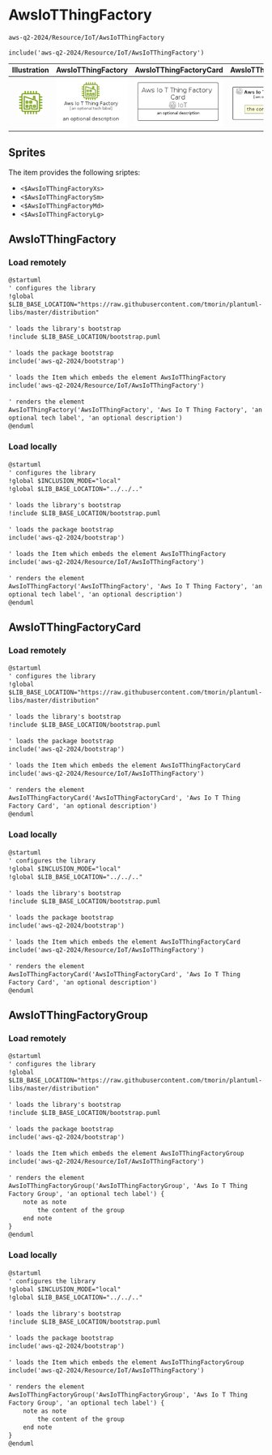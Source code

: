 # AwsIoTThingFactory


```text
aws-q2-2024/Resource/IoT/AwsIoTThingFactory
```

```text
include('aws-q2-2024/Resource/IoT/AwsIoTThingFactory')
```



| Illustration | AwsIoTThingFactory | AwsIoTThingFactoryCard | AwsIoTThingFactoryGroup |
| :---: | :---: | :---: | :---: |
| ![illustration for Illustration](../../../aws-q2-2024/Resource/IoT/AwsIoTThingFactory.png) | ![illustration for AwsIoTThingFactory](../../../aws-q2-2024/Resource/IoT/AwsIoTThingFactory.Local.png) | ![illustration for AwsIoTThingFactoryCard](../../../aws-q2-2024/Resource/IoT/AwsIoTThingFactoryCard.Local.png) | ![illustration for AwsIoTThingFactoryGroup](../../../aws-q2-2024/Resource/IoT/AwsIoTThingFactoryGroup.Local.png) |



## Sprites
The item provides the following sriptes:

- `<$AwsIoTThingFactoryXs>`
- `<$AwsIoTThingFactorySm>`
- `<$AwsIoTThingFactoryMd>`
- `<$AwsIoTThingFactoryLg>`





## AwsIoTThingFactory

### Load remotely
```plantuml
@startuml
' configures the library
!global $LIB_BASE_LOCATION="https://raw.githubusercontent.com/tmorin/plantuml-libs/master/distribution"

' loads the library's bootstrap
!include $LIB_BASE_LOCATION/bootstrap.puml

' loads the package bootstrap
include('aws-q2-2024/bootstrap')

' loads the Item which embeds the element AwsIoTThingFactory
include('aws-q2-2024/Resource/IoT/AwsIoTThingFactory')

' renders the element
AwsIoTThingFactory('AwsIoTThingFactory', 'Aws Io T Thing Factory', 'an optional tech label', 'an optional description')
@enduml
```

### Load locally
```plantuml
@startuml
' configures the library
!global $INCLUSION_MODE="local"
!global $LIB_BASE_LOCATION="../../.."

' loads the library's bootstrap
!include $LIB_BASE_LOCATION/bootstrap.puml

' loads the package bootstrap
include('aws-q2-2024/bootstrap')

' loads the Item which embeds the element AwsIoTThingFactory
include('aws-q2-2024/Resource/IoT/AwsIoTThingFactory')

' renders the element
AwsIoTThingFactory('AwsIoTThingFactory', 'Aws Io T Thing Factory', 'an optional tech label', 'an optional description')
@enduml
```

## AwsIoTThingFactoryCard

### Load remotely
```plantuml
@startuml
' configures the library
!global $LIB_BASE_LOCATION="https://raw.githubusercontent.com/tmorin/plantuml-libs/master/distribution"

' loads the library's bootstrap
!include $LIB_BASE_LOCATION/bootstrap.puml

' loads the package bootstrap
include('aws-q2-2024/bootstrap')

' loads the Item which embeds the element AwsIoTThingFactoryCard
include('aws-q2-2024/Resource/IoT/AwsIoTThingFactory')

' renders the element
AwsIoTThingFactoryCard('AwsIoTThingFactoryCard', 'Aws Io T Thing Factory Card', 'an optional description')
@enduml
```

### Load locally
```plantuml
@startuml
' configures the library
!global $INCLUSION_MODE="local"
!global $LIB_BASE_LOCATION="../../.."

' loads the library's bootstrap
!include $LIB_BASE_LOCATION/bootstrap.puml

' loads the package bootstrap
include('aws-q2-2024/bootstrap')

' loads the Item which embeds the element AwsIoTThingFactoryCard
include('aws-q2-2024/Resource/IoT/AwsIoTThingFactory')

' renders the element
AwsIoTThingFactoryCard('AwsIoTThingFactoryCard', 'Aws Io T Thing Factory Card', 'an optional description')
@enduml
```

## AwsIoTThingFactoryGroup

### Load remotely
```plantuml
@startuml
' configures the library
!global $LIB_BASE_LOCATION="https://raw.githubusercontent.com/tmorin/plantuml-libs/master/distribution"

' loads the library's bootstrap
!include $LIB_BASE_LOCATION/bootstrap.puml

' loads the package bootstrap
include('aws-q2-2024/bootstrap')

' loads the Item which embeds the element AwsIoTThingFactoryGroup
include('aws-q2-2024/Resource/IoT/AwsIoTThingFactory')

' renders the element
AwsIoTThingFactoryGroup('AwsIoTThingFactoryGroup', 'Aws Io T Thing Factory Group', 'an optional tech label') {
    note as note
        the content of the group
    end note
}
@enduml
```

### Load locally
```plantuml
@startuml
' configures the library
!global $INCLUSION_MODE="local"
!global $LIB_BASE_LOCATION="../../.."

' loads the library's bootstrap
!include $LIB_BASE_LOCATION/bootstrap.puml

' loads the package bootstrap
include('aws-q2-2024/bootstrap')

' loads the Item which embeds the element AwsIoTThingFactoryGroup
include('aws-q2-2024/Resource/IoT/AwsIoTThingFactory')

' renders the element
AwsIoTThingFactoryGroup('AwsIoTThingFactoryGroup', 'Aws Io T Thing Factory Group', 'an optional tech label') {
    note as note
        the content of the group
    end note
}
@enduml
```

